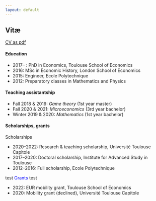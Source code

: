 ```yaml
---
layout: default
---
```


## Vitæ

[CV as pdf](/assets/images/CV_AJacquet.pdf)

#### Education

- 2017– : PhD in Economics, Toulouse School of Economics
- 2016: MSc in Economic History, London School of Economics
- 2015: Engineer, Ecole Polytechnique
- 2012: Preparatory classes in Mathematics and Physics


#### Teaching assistantship

- Fall 2018 & 2019: *Game theory* (1st year master) 
- Fall 2020 & 2021: *Microeconomics* (3rd year bachelor)
- Winter 2019 & 2020: *Mathematics* (1st year bachelor)   


#### Scholarships, grants

Scholarships
- 2020–2022: Research & teaching scholarship, Université Toulouse Capitole
- 2017–2020: Doctoral scholarship, Institute for Advanced Study in Toulouse
- 2012–2016: Full scholarship, Ecole Polytechnique

test <span style="color:blue"> Grants </span> test
- 2022: EUR mobility grant, Toulouse School of Economics
- 2020: Mobility grant (declined), Université Toulouse Capitole
